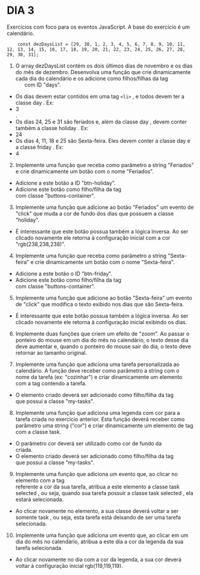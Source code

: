# DIA 3

Exercícios com foco para os eventos JavaScript. A base do exercício é um calendário.

		const dezDaysList = [29, 30, 1, 2, 3, 4, 5, 6, 7, 8, 9, 10, 11, 12, 13, 14, 15, 16, 17, 18, 19, 20, 21, 22, 23, 24, 25, 26, 27, 28, 29, 30, 31];
		
1. O array dezDaysList contém os dois últimos dias de novembro e os dias do mês de dezembro. Desenvolva uma função que crie dinamicamente cada dia do calendário e os adicione como filhos/filhas da tag <ul> com ID "days".

- Os dias devem estar contidos em uma tag `<li>` , e todos devem ter a classe day . Ex: <li class="day">3</li>.
- Os dias 24, 25 e 31 são feriados e, além da classe day , devem conter também a classe holiday . Ex: <li class="day holiday">24</li>
- Os dias 4, 11, 18 e 25 são Sexta-feira. Eles devem conter a classe day e a classe friday . Ex: <li class="day friday">4</li>

2. Implemente uma função que receba como parâmetro a string "Feriados" e crie dinamicamente um botão com o nome "Feriados".

- Adicione a este botão a ID "btn-holiday".
- Adicione este botão como filho/filha da tag <div> com classe "buttons-container".

3. Implemente uma função que adicione ao botão "Feriados" um evento de "click" que muda a cor de fundo dos dias que possuem a classe "holiday".

- É interessante que este botão possua também a lógica inversa. Ao ser clicado novamente ele retorna à configuração inicial com a cor "rgb(238,238,238)".

4. Implemente uma função que receba como parâmetro a string "Sexta-feira" e crie dinamicamente um botão com o nome "Sexta-feira".

- Adicione a este botão o ID "btn-friday".
- Adicione este botão como filho/filha da tag <div> com classe "buttons-container".

5. Implemente uma função que adicione ao botão "Sexta-feira" um evento de "click" que modifica o texto exibido nos dias que são Sexta-feira.

- É interessante que este botão possua também a lógica inversa. Ao ser clicado novamente ele retorna à configuração inicial exibindo os dias.

6. Implemente duas funções que criem um efeito de "zoom". Ao passar o ponteiro do mouse em um dia do mês no calendário, o texto desse dia deve aumentar e, quando o ponteiro do mouse sair do dia, o texto deve retornar ao tamanho original.

7. Implemente uma função que adiciona uma tarefa personalizada ao calendário. A função deve receber como parâmetro a string com o nome da tarefa (ex: "cozinhar") e criar dinamicamente um elemento com a tag <span> contendo a tarefa.

- O elemento criado deverá ser adicionado como filho/filha da tag <div> que possui a classe "my-tasks".

8. Implemente uma função que adiciona uma legenda com cor para a tarefa criada no exercício anterior. Esta função deverá receber como parâmetro uma string ("cor") e criar dinamicamente um elemento de tag <div> com a classe task.

- O parâmetro cor deverá ser utilizado como cor de fundo da <div> criada.
- O elemento criado deverá ser adicionado como filho/filha da tag <div> que possui a classe "my-tasks".

9. Implemente uma função que adiciona um evento que, ao clicar no elemento com a tag <div> referente a cor da sua tarefa, atribua a este elemento a classe task selected , ou seja, quando sua tarefa possuir a classe task selected , ela estará selecionada.

- Ao clicar novamente no elemento, a sua classe deverá voltar a ser somente task , ou seja, esta tarefa está deixando de ser uma tarefa selecionada.

10. Implemente uma função que adiciona um evento que, ao clicar em um dia do mês no calendário, atribua a este dia a cor da legenda da sua tarefa selecionada.

- Ao clicar novamente no dia com a cor da legenda, a sua cor deverá voltar à configuração inicial rgb(119,119,119).


